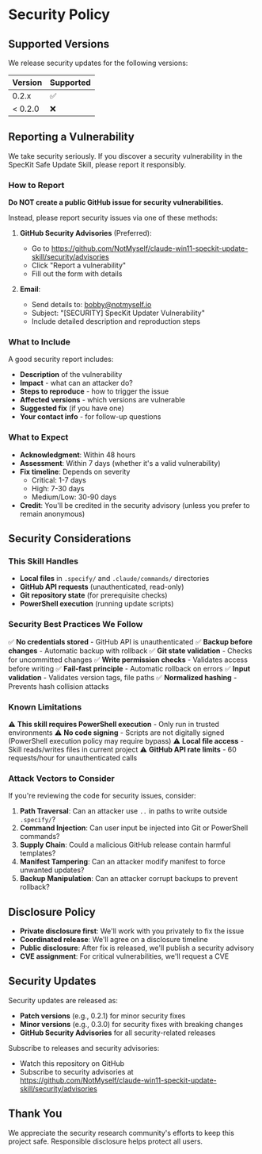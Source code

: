 # Security Policy

## Supported Versions

We release security updates for the following versions:

| Version | Supported          |
| ------- | ------------------ |
| 0.2.x   | :white_check_mark: |
| < 0.2.0 | :x:                |

## Reporting a Vulnerability

We take security seriously. If you discover a security vulnerability in the SpecKit Safe Update Skill, please report it responsibly.

### How to Report

**Do NOT create a public GitHub issue for security vulnerabilities.**

Instead, please report security issues via one of these methods:

1. **GitHub Security Advisories** (Preferred):
   - Go to https://github.com/NotMyself/claude-win11-speckit-update-skill/security/advisories
   - Click "Report a vulnerability"
   - Fill out the form with details

2. **Email**:
   - Send details to: bobby@notmyself.io
   - Subject: "[SECURITY] SpecKit Updater Vulnerability"
   - Include detailed description and reproduction steps

### What to Include

A good security report includes:

- **Description** of the vulnerability
- **Impact** - what can an attacker do?
- **Steps to reproduce** - how to trigger the issue
- **Affected versions** - which versions are vulnerable
- **Suggested fix** (if you have one)
- **Your contact info** - for follow-up questions

### What to Expect

- **Acknowledgment**: Within 48 hours
- **Assessment**: Within 7 days (whether it's a valid vulnerability)
- **Fix timeline**: Depends on severity
  - Critical: 1-7 days
  - High: 7-30 days
  - Medium/Low: 30-90 days
- **Credit**: You'll be credited in the security advisory (unless you prefer to remain anonymous)

## Security Considerations

### This Skill Handles

- **Local files** in `.specify/` and `.claude/commands/` directories
- **GitHub API requests** (unauthenticated, read-only)
- **Git repository state** (for prerequisite checks)
- **PowerShell execution** (running update scripts)

### Security Best Practices We Follow

✅ **No credentials stored** - GitHub API is unauthenticated
✅ **Backup before changes** - Automatic backup with rollback
✅ **Git state validation** - Checks for uncommitted changes
✅ **Write permission checks** - Validates access before writing
✅ **Fail-fast principle** - Automatic rollback on errors
✅ **Input validation** - Validates version tags, file paths
✅ **Normalized hashing** - Prevents hash collision attacks

### Known Limitations

⚠️ **This skill requires PowerShell execution** - Only run in trusted environments
⚠️ **No code signing** - Scripts are not digitally signed (PowerShell execution policy may require bypass)
⚠️ **Local file access** - Skill reads/writes files in current project
⚠️ **GitHub API rate limits** - 60 requests/hour for unauthenticated calls

### Attack Vectors to Consider

If you're reviewing the code for security issues, consider:

1. **Path Traversal**: Can an attacker use `..` in paths to write outside `.specify/`?
2. **Command Injection**: Can user input be injected into Git or PowerShell commands?
3. **Supply Chain**: Could a malicious GitHub release contain harmful templates?
4. **Manifest Tampering**: Can an attacker modify manifest to force unwanted updates?
5. **Backup Manipulation**: Can an attacker corrupt backups to prevent rollback?

## Disclosure Policy

- **Private disclosure first**: We'll work with you privately to fix the issue
- **Coordinated release**: We'll agree on a disclosure timeline
- **Public disclosure**: After fix is released, we'll publish a security advisory
- **CVE assignment**: For critical vulnerabilities, we'll request a CVE

## Security Updates

Security updates are released as:
- **Patch versions** (e.g., 0.2.1) for minor security fixes
- **Minor versions** (e.g., 0.3.0) for security fixes with breaking changes
- **GitHub Security Advisories** for all security-related releases

Subscribe to releases and security advisories:
- Watch this repository on GitHub
- Subscribe to security advisories at https://github.com/NotMyself/claude-win11-speckit-update-skill/security/advisories

## Thank You

We appreciate the security research community's efforts to keep this project safe. Responsible disclosure helps protect all users.
